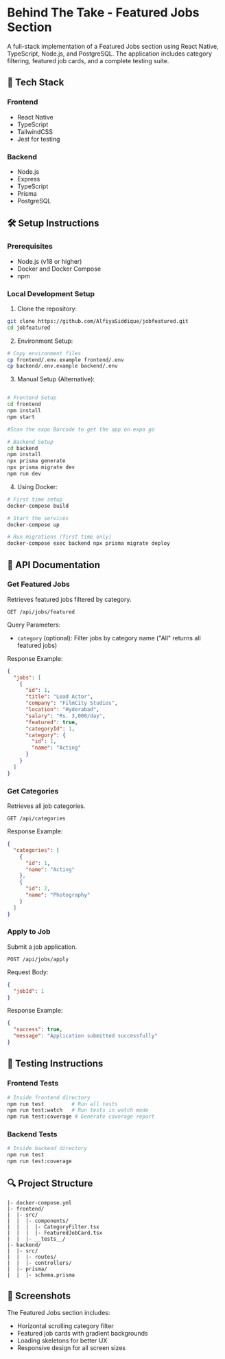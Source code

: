 # Behind The Take - Featured Jobs Section

A full-stack implementation of a Featured Jobs section using React Native, TypeScript, Node.js, and PostgreSQL. The application includes category filtering, featured job cards, and a complete testing suite.

## 🚀 Tech Stack

### Frontend
- React Native
- TypeScript
- TailwindCSS
- Jest for testing

### Backend
- Node.js
- Express
- TypeScript
- Prisma
- PostgreSQL

## 🛠️ Setup Instructions

### Prerequisites
- Node.js (v18 or higher)
- Docker and Docker Compose
- npm 

### Local Development Setup

1. Clone the repository:
```bash
git clone https://github.com/AlfiyaSiddique/jobfeatured.git
cd jobfeatured
```

2. Environment Setup:
```bash
# Copy environment files
cp frontend/.env.example frontend/.env
cp backend/.env.example backend/.env
```

3. Manual Setup (Alternative):
```bash

# Frontend Setup
cd frontend
npm install
npm start

#Scan the expo Barcode to get the app on expo go

# Backend Setup
cd backend
npm install
npx prisma generate
npx prisma migrate dev
npm run dev
```

4. Using Docker:
```bash
# First time setup
docker-compose build

# Start the services
docker-compose up

# Run migrations (first time only)
docker-compose exec backend npx prisma migrate deploy
```

## 📜 API Documentation

### Get Featured Jobs
Retrieves featured jobs filtered by category.

```
GET /api/jobs/featured
```

Query Parameters:
- `category` (optional): Filter jobs by category name ("All" returns all featured jobs)

Response Example:
```json
{
  "jobs": [
    {
      "id": 1,
      "title": "Lead Actor",
      "company": "FilmCity Studios",
      "location": "Hyderabad",
      "salary": "Rs. 3,000/day",
      "featured": true,
      "categoryId": 1,
      "category": {
        "id": 1,
        "name": "Acting"
      }
    }
  ]
}
```

### Get Categories
Retrieves all job categories.

```
GET /api/categories
```

Response Example:
```json
{
  "categories": [
    {
      "id": 1,
      "name": "Acting"
    },
    {
      "id": 2,
      "name": "Photography"
    }
  ]
}
```

### Apply to Job
Submit a job application.

```
POST /api/jobs/apply
```

Request Body:
```json
{
  "jobId": 1
}
```

Response Example:
```json
{
  "success": true,
  "message": "Application submitted successfully"
}
```

## 🧪 Testing Instructions

### Frontend Tests
```bash
# Inside frontend directory
npm run test         # Run all tests
npm run test:watch   # Run tests in watch mode
npm run test:coverage # Generate coverage report
```

### Backend Tests
```bash
# Inside backend directory
npm run test
npm run test:coverage
```

## 🔍 Project Structure
```
|- docker-compose.yml
|- frontend/
|  |- src/
|  |  |- components/
|  |  |  |- CategoryFilter.tsx
|  |  |  |- FeaturedJobCard.tsx
|  |  |- __tests__/
|- backend/
|  |- src/
|  |  |- routes/
|  |  |- controllers/
|  |- prisma/
|  |  |- schema.prisma
```

## 📱 Screenshots

The Featured Jobs section includes:
- Horizontal scrolling category filter
- Featured job cards with gradient backgrounds
- Loading skeletons for better UX
- Responsive design for all screen sizes


